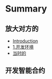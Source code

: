 # Summary

## 放大对方的

* [Introduction](README.md)
* [1.开发环境](chapter1.md)
* [当时的](dang-shi-de.md)

## 开发智能合约

